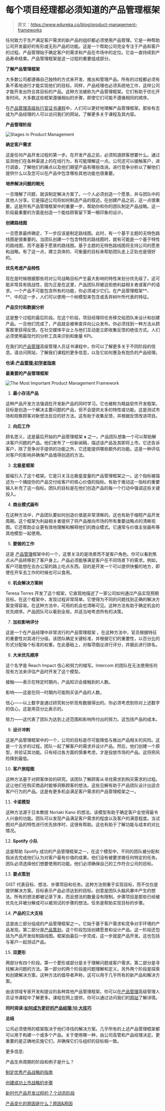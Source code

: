 # 每个项目经理都必须知道的产品管理框架

> 原文：<https://www.edureka.co/blog/product-management-frameworks>

任何致力于生产满足客户需求的新产品的组织都必须使用产品管理。它是一种帮助公司开发最好的有形或无形产品的功能。这是一个帮助公司完全专注于产品和客户的过程。产品管理始于确定客户的需求和产品在市场中的定位。它会一直持续到产品寿命结束。产品管理框架是这一过程的重要组成部分。

**了解产品管理框架**

大多数公司都遵循自己独特的方式来开发、推出和管理产品。所有的过程都必须有条不紊地进行才能实现他们的目标。同样，产品经理也必须系统地工作，这样公司才能开发出符合其目标的产品。这种方法被称为产品管理框架。它们有助于优化开发时间。大多数这些框架遵循相似的步骤，即使它们可能不遵循相同的顺序。

在[产品管理高级执行官证书课程](https://www.edureka.co/highered/advanced-executive-program-in-product-management-iitg)中，人们可以更好地理解产品管理框架。那些有志成为产品经理的人可以访问我们的网站，了解更多关于课程及其内容。

**产品管理阶段**

![Stages in Product Management ](img/d339c5826c27686c069bd922421aaf38.png)

**确定客户需求**

这是任何产品开发过程的第一步。在开发产品之前，必须知道顾客想要什么。通过监测他们在各种渠道上的在线行为，有可能理解这一点。公司还可以接触客户，进行调查，了解他们的痛点以及他们期望产品有哪些改进。进行竞争分析以了解他们提供什么以及您可以在产品中包含哪些其他功能也很重要。

**培养解决问题的眼光**

一旦理解了问题，就该制定解决方案了。一个人必须创造一个愿景，并与团队中的其他人分享。它是描述公司将如何制造产品的叙述。在创建产品之前，这一点很重要。这是所有产品管理框架中的重要一步，帮助你和你的团队制定产品战略。这一阶段最重要的方面是创造一个能给顾客留下第一眼印象的设计。

**创建路线图**

一旦愿景最终确定，下一步应该是制定路线图。此时，有一个基于主题的无特色路线图是很重要的。当团队创建一个包含特性的路线图时，就有可能是一个基于特性的路线图，而不是基于愿景的路线图。基于主题的无特色路线图将支持公司的愿景和战略。有了这一点，建立具体的、可衡量的目标来帮助团队走上正轨也是很好的。

**优先考虑产品特性**

现在是时候根据那些将对公司战略目标产生最大影响的特性来划分优先级了。这可能非常具有挑战性，因为正是在这里，产品团队将被迫拒绝利益相关者或客户的请求。一个产品不可能包含所有的功能，你必须减少它们。在产品管理框架**、**、中的这一步，人们可以使用一个树模型来包含或丢弃树叶所代表的特征。

**产品交付和数据分析**

这是整个过程的最后阶段。在这个阶段，项目经理将任务移交给团队来设计和创建产品。一旦他们完成了，产品就会被审查并向公众发布。你必须找到一种方法从顾客那里获得反馈。在社交媒体平台上与他们互动是立即收集反馈的绝佳方式。人们必须使用最现代的分析工具来识别和衡量 KPI。

在我们的[产品管理](https://www.edureka.co/highered/advanced-executive-program-in-product-management-iitg)高级管理人员证书课程中，你可以了解更多关于不同阶段的信息。请访问网站，了解我们课程的更多信息，以及它如何惠及有抱负的产品经理。

**也读:[产品管理:初学者指南](https://www.edureka.co/blog/product-management/)**

**最重要的产品管理框架**

![The Most Important Product Management Framework](img/f76dbec88199c819b74e64b61a5c1c1e.png)

1.  **最小存活产品**

这种产品开发方法强调在开发新产品的同时学习。它也被称为精益软件开发框架。目标是创造一个解决主要问题的产品，但不会提供太多的特性或功能。这是测试市场和观察顾客对新想法反应的好方法。这有助于收集反馈，并根据反馈改进项目。

2.  **向后工作**

顾名思义，这是最后开始的产品管理框架 **s** 之一。产品团队想象一个可以帮助解决客户问题的产品。他们发布了一份新闻稿，描述该产品及其即将上市。它还告诉客户，除了竞争对手提供的功能之外，它还能提供哪些额外的功能。这是一种评估对客户的影响并确保产品值得创造的方法。

3.  **北极星框架**

振幅引入了这个框架。它是只关注北极星度量的产品管理框架之一。这个指标被描述为一个捕捉你的产品交付给客户的核心价值的指标。有助于推动这一指标的重要输入补充了这一指标。团队的目标是在他们创造产品的每一个行动中强调这些关键投入。

4.  **商业模式画布**

在这种方法中，产品团队要如何创造价值是非常清晰的。这也有助于缩短产品开发周期。这个框架为利益相关者提供了将产品推向市场的所有重要战略点的清晰视图。它还帮助企业更有效地理解和解释他们的商业模式。它通常与价值主张画布等其他模型一起使用。

5.  **要做的工作**

这是 [产品管理](https://www.edureka.co/blog/what-is-product-management/)框架中的一个，这里关注的是场景而不是客户角色。你可以看到焦点从产品转移到了客户身上。产品必须能够满足客户在不同场景下的需求。例如，客户可能想在去办公室的路上吃点东西。目的是开发一个可以提供快餐的地方，即使在开车去工作的时候也可以食用。

6.  **机会解决方案树**

Teresa Torres 开发了这个框架，它直观地描述了一家公司如何通过产品实现预期目标。在这个框架中，发现过程非常简单。它使得为不同的问题找到正确的解决方案变得容易。在这种方法中，可用的机会也清晰可见。这种方法有助于确定机会的优先顺序。产品团队可以看到全局，并适当地考虑所有的决策。

7.  **加权影响评分**

这是一个在产品经理中非常流行的产品管理框架 。在这种方法中，官员根据特征的重要性对其进行分级。该团队确定关键标准，并根据它们的重要性，以百分比的形式分配每个标准的权重。在此基础上，对每项倡议进行评分，并据此进行排名。

8.  **大米优先顺序**

这个名字是 Reach Impact 信心和努力的缩写。Intercom 的团队在无法使用任何现有方法来评估产品时开发了这个模型。

接触——表示在特定时期内，产品知识会接触到的人数。

影响——这是在同一时期内可能购买该产品的人数。

信心——以上数字是通过研究和分析现有数据得出的。你必须考虑到你对上述数字的信心。这是用百分比表示的。

努力——这代表了团队为达到上述范围和影响所付出的努力。这包括产品的成本。

9.  **设计冲刺**

这是产品管理框架中的一个，公司的目标是尽可能降低与推出产品相关的风险。这是一个五步的过程。团队一起了解客户的需求并设计产品。然后，他们创建一个原型，并验证其功能。只有经过各方面的慎重考虑，才是投放市场的产品。这将把风险降到最低。

10.  **客户旅程图**

这种方法基于对顾客体验的研究。该团队了解顾客从寻找需求到购买需求的过程。这让他们在购买商品时能够洞察顾客的想法。这些见解有助于产品团队设计出适合客户行为的产品。这是有更多机会满足客户需求的产品管理框架之一。

11.  **卡诺模型**

这种方法源于日本教授 Noriaki Kano 的想法。该模型有助于确定客户会觉得最令人兴奋的功能。团队可以发现产品满足客户需求的程度以及客户的满意程度。当试图对产品的特性进行优先排序时，这很有帮助。这也有助于了解功能与成本的对比情况。

12.  **Spotify 小队**

这是帮助 Spotify 成功的产品管理框架之一。在这个模型中，不同的团队被分配和指派去完成他们认为对客户最有价值的成果。他们没有被要求做任何特定的任务。团队必须选择他们想要使用的功能。他们必须确保自己的工作符合公司的目标。

13.  **要点策划**

GIST 代表目标、想法、步骤项目和任务。这种方法侧重于实现目标，而不仅仅是提供解决方案。目标表示产品必须达到的目标。创意是团队头脑风暴中产生的想法。所有的想法都被记录下来，而且想法的数量没有限制。步骤项目是那些已经被优先化并被分解成可以被测试的步骤的想法。任务是帮助实现目标的步骤。

14.  **产品的三大支柱**

这是由三部分组成的产品管理框架之一。它始于基于客户需求和竞争对手环境的产品发现。第二部分是[产品策划](https://www.edureka.co/blog/what-is-product-planning-and-how-is-it-done/)。这个阶段包括创建愿景和设计产品。这一阶段还包括为产品开发绘制路线图。框架由最后一步完成，这一步就是产品开发。这也包括与客户一起测试产品。

15.  **双菱形**

两部分有四个阶段。第一个菱形或部分是关于理解问题或客户需求。第二部分是寻找解决问题的方法。第一部分的两个阶段是问题理解和定义。另外两个阶段是探索和创建解决方案。这种方法的倡导者声称，这可以用于几乎所有的新产品和解决方案。

由该领域专家开发和提议的各种其他产品管理框架。你可以在[产品管理](https://www.edureka.co/highered/advanced-executive-program-in-product-management-iitg)高级管理人员证书课程中了解更多。课程在网上提供，你可以通过访问我们的[网站](https://www.edureka.co/)了解详情。

**同时阅读:[如何成为更好的产品经理:10 大技巧](https://www.edureka.co/blog/how-to-become-a-better-product-manager-top-10-tips/)**

**总结**

公司必须使用的框架取决于他们寻找的解决方案。几乎所有的上述产品管理框架都可以用于构建一个或多个产品。关于使用哪一种，由公司高管和产品经理决定。更重要的是正确地实施它们，并确保它们与组织的目标相一致。

更多信息:

产品生命周期的阶段和例子是什么？

[制定优秀产品战略的指南](https://www.edureka.co/blog/how-to-formulate-an-excellent-product-strategy/)

[创建成功上市战略的步骤](https://www.edureka.co/blog/steps-to-create-a-successful-go-to-market-strategy-for-product-managers/)

[新时代产品开发过程的 7 个动态阶段](https://www.edureka.co/blog/dynamic-stages-of-the-new-age-product-development-process/)

[产品变化的原因是什么？原因&原因](https://www.edureka.co/blog/what-are-the-reasons-of-variations-in-product-causes-reasons/)